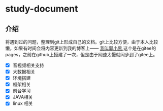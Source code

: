 # study-document

## 介绍

将遇到过的问题，整理到git上形成自己的文档。git上比较方便，由于本人比较懒，如果有时间会将内容更新到我的博客上——
[我叫郭小黑](http://guoxiaohei.gitee.io/blog/),这个是在gitee的pages，之前在github上搭建了一次，但是由于网速太慢就同步到了gitee上。

-[x] 音视频相关支持
-[x] 大数据相关
-[x] 环境搭建
-[x] 框架相关
-[x] 前台学习
-[x] JAVA相关
-[x] linux 相关
